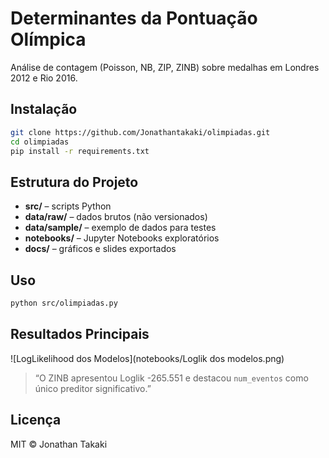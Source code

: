 # Determinantes da Pontuação Olímpica

Análise de contagem (Poisson, NB, ZIP, ZINB) sobre medalhas em Londres 2012 e Rio 2016.

## Instalação

```bash
git clone https://github.com/Jonathantakaki/olimpiadas.git
cd olimpiadas
pip install -r requirements.txt
```
## Estrutura do Projeto

- **src/** – scripts Python  
- **data/raw/** – dados brutos (não versionados)  
- **data/sample/** – exemplo de dados para testes  
- **notebooks/** – Jupyter Notebooks exploratórios  
- **docs/** – gráficos e slides exportados  

## Uso

```bash
python src/olimpiadas.py
```
## Resultados Principais

![LogLikelihood dos Modelos](notebooks/Loglik dos modelos.png)

> “O ZINB apresentou Loglik -265.551 e destacou `num_eventos` como único preditor significativo.”

## Licença

MIT © Jonathan Takaki
